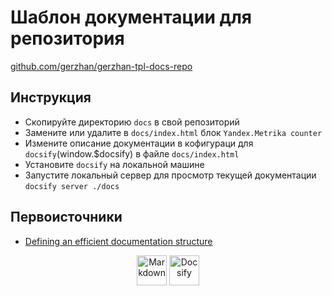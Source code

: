 # Шаблон документации для репозитория

[github.com/gerzhan/gerzhan-tpl-docs-repo](https://github.com/gerzhan/gerzhan-tpl-docs-repo)

## Инструкция

- Скопируйте директорию `docs` в свой репозиторий
- Замените или удалите в `docs/index.html` блок `Yandex.Metrika counter`
- Измените описание документации в кофигураци для `docsify`(window.$docsify) в файле `docs/index.html`
- Установите `docsify` на локальной машине
- Запустите локальный сервер для просмотр текущей документации `docsify server ./docs`

## Первоисточники

- [Defining an efficient documentation structure](https://www.iodigital.com/en/history/foreach/defining-an-efficient-documentation-structure)

<div align="center">
<img  title="Markdown" alt="Markdown" height=48 src="https://upload.wikimedia.org/wikipedia/commons/thumb/4/48/Markdown-mark.svg/208px-Markdown-mark.svg.png"/>
<img  title="Docsify" alt="Docsify" height=48 src="https://docsify.js.org/_media/icon.svg"/>
</div>
